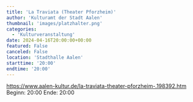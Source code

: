 ```yaml
---
title: 'La Traviata (Theater Pforzheim)'
author: 'Kulturamt der Stadt Aalen'
thumbnail: 'images/platzhalter.png'
categories:
  - 'Kulturveranstaltung'
date: 2024-04-16T20:00:00+00:00
featured: False
canceled: False
location: 'Stadthalle Aalen'
starttime: '20:00'
endtime: '20:00'
---
```

https://www.aalen-kultur.de/la-traviata-theater-pforzheim-.198392.htm
Beginn: 20:00
 Ende: 20:00
